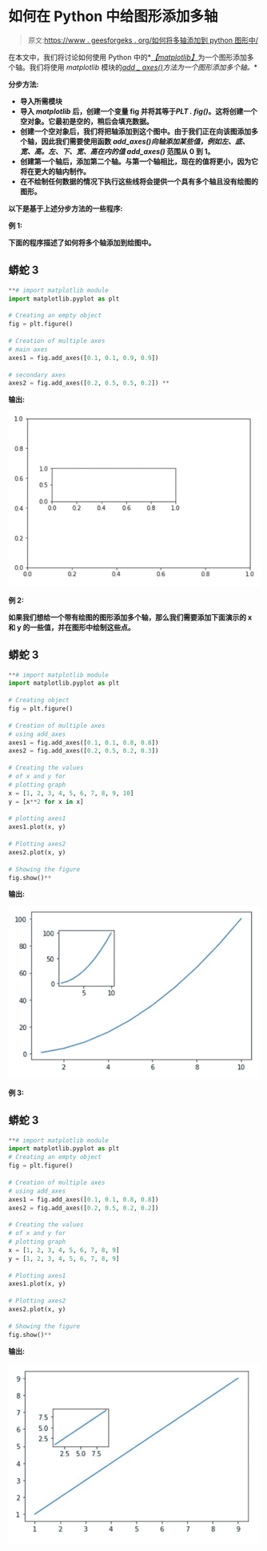 # 如何在 Python 中给图形添加多轴

> 原文:[https://www . geesforgeks . org/如何将多轴添加到 python 图形中/](https://www.geeksforgeeks.org/how-to-add-multiple-axes-to-a-figure-in-python/)

在本文中，我们将讨论如何使用 Python 中的*[*【matplotlib】*](https://www.geeksforgeeks.org/python-introduction-matplotlib/)为一个图形添加多个轴。我们将使用 *matplotlib* 模块的[*add _ axes()*](https://www.geeksforgeeks.org/matplotlib-figure-figure-add_axes-in-python/)*方法为一个图形添加多个轴。**

****分步方法:****

*   **导入所需模块**
*   **导入 *matplotlib* 后，创建一个变量 fig 并将其等于*PLT . fig()*。这将创建一个空对象。它最初是空的，稍后会填充数据。**
*   **创建一个空对象后，我们将把轴添加到这个图中。由于我们正在向该图添加多个轴，因此我们需要使用函数 *add_axes()向轴添加某些值，例如左、底、宽、高。*左、下、宽、高在*内的值 add_axes()* 范围从 0 到 1。**
*   **创建第一个轴后，添加第二个轴。与第一个轴相比，现在的值将更小，因为它将在更大的轴内制作。**
*   **在不绘制任何数据的情况下执行这些线将会提供一个具有多个轴且没有绘图的图形。**

****以下是基于上述分步方法的一些程序:****

****例 1:****

**下面的程序描述了如何将多个轴添加到绘图中。**

## **蟒蛇 3**

```py
**# import matplotlib module
import matplotlib.pyplot as plt

# Creating an empty object
fig = plt.figure()

# Creation of multiple axes
# main axes
axes1 = fig.add_axes([0.1, 0.1, 0.9, 0.9]) 

# secondary axes
axes2 = fig.add_axes([0.2, 0.5, 0.5, 0.2]) **
```

****输出:****

**![](img/11104a462a56af1b89621ab4f6c3bbb7.png)**

****例 2:****

**如果我们想给一个带有绘图的图形添加多个轴，那么我们需要添加下面演示的 x 和 y 的一些值，并在图形中绘制这些点。**

## **蟒蛇 3**

```py
**# import matplotlib module
import matplotlib.pyplot as plt

# Creating object
fig = plt.figure()

# Creation of multiple axes
# using add_axes
axes1 = fig.add_axes([0.1, 0.1, 0.8, 0.8])
axes2 = fig.add_axes([0.2, 0.5, 0.2, 0.3])

# Creating the values
# of x and y for
# plotting graph
x = [1, 2, 3, 4, 5, 6, 7, 8, 9, 10]
y = [x**2 for x in x]

# plotting axes1
axes1.plot(x, y)

# Plotting axes2
axes2.plot(x, y)

# Showing the figure
fig.show()**
```

****输出:****

**![](img/4841d44cda37ed183e33fc5cb00c98cc.png)**

****例 3:****

## **蟒蛇 3**

```py
**# import matplotlib module
import matplotlib.pyplot as plt
# Creating an empty object
fig = plt.figure()

# Creation of multiple axes
# using add_axes
axes1 = fig.add_axes([0.1, 0.1, 0.8, 0.8])
axes2 = fig.add_axes([0.2, 0.5, 0.2, 0.2])

# Creating the values
# of x and y for
# plotting graph
x = [1, 2, 3, 4, 5, 6, 7, 8, 9]
y = [1, 2, 3, 4, 5, 6, 7, 8, 9]

# Plotting axes1
axes1.plot(x, y)

# Plotting axes2
axes2.plot(x, y)

# Showing the figure
fig.show()**
```

****输出:****

**![](img/6cb0076f405c54dfab5ed1b4c14497b8.png)**